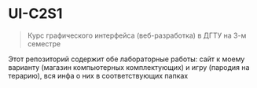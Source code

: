 # UI-C2S1
>Курс графического интерфейса (веб-разработка) в ДГТУ на 3-м семестре

Этот репозиторий содержит обе лабораторные работы: сайт к моему варианту (магазин компьютерных комплектующих) и игру (пародия на терарию), вся инфа о них в соответствующих папках
